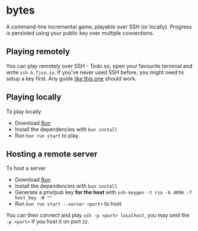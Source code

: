 # bytes

A command-line incremental game, playable over SSH (or locally). Progress is persisted using your public key over multiple connections.

## Playing remotely

You can play remotely over SSH - Todo so, open your favourite terminal and write `ssh b.fjsn.io`.
If you've never used SSH before, you might need to setup a key first. Any guide [like this one](https://docs.github.com/en/authentication/connecting-to-github-with-ssh/generating-a-new-ssh-key-and-adding-it-to-the-ssh-agent) should work.

## Playing locally

To play locally

-   Download [Bun](https://bun.sh)
-   Install the dependencies with `bun install`
-   Run `bun run start` to play.

## Hosting a remote server

To host a server

-   Download [Bun](https://bun.sh)
-   Install the dependencies with `bun install`
-   Generate a priv/pub key **for the host** with `ssh-keygen -t rsa -b 4096 -f host_key -N ""`
-   Run `bun run start --server <port>` to host.

You can then connect and play `ssh -p <port> localhost`, you may omit the `-p <port>` if you host it on port `22`.

